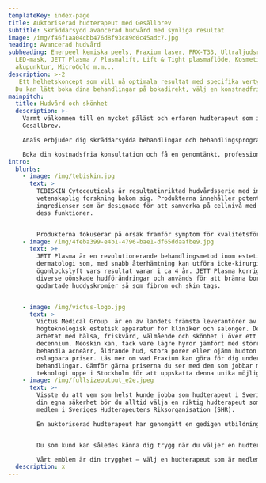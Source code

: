 ```yaml
---
templateKey: index-page
title: Auktoriserad hudterapeut med Gesällbrev
subtitle: Skräddarsydd avancerad hudvård med synliga resultat
image: /img/f46f1aa04cbb476d8f93c89d0c45adc7.jpg
heading: Avancerad hudvård
subheading: Enerpeel kemiska peels, Fraxium laser, PRX-T33, Ultraljudsrengöring,
  LED-mask, JETT Plasma / Plasmalift, Lift & Tight plasmaflöde, Kosmetisk
  akupunktur, MicroGold m.m...
description: >-2
   Ett helhetskoncept som vill nå optimala resultat med specifika vertyg och produkter som skräddarsys efter just dina förutsättningar, hudtyp, tillstånd och önskemål.
  Du kan lätt boka dina behandlingar på bokadirekt, välj en konstnadfri konsultation i samband med din behandling om du är osäker på vad du vill ha eller behöver. Känner du för att bolla dina tankar och önskemål på förhand går det också bra att boka din konsultation separat ifrån behandlingen. (Har du bokat en behandling som inte är optimal med tanke på din hudtyp, tillstånd eller önskemål kan vi självklart bestämma att göra en annan behandling istället som är bättre anpassad för dig.
mainpitch:
  title: Hudvård och skönhet
  description: >-
    Varmt välkommen till en mycket påläst och erfaren hudterapeut som innehar
    Gesällbrev.  

    Anaïs erbjuder dig skräddarsydda behandlingar och behandlingsprogram med ett mycket brett utbud av marknadens bästa verktyg, maskiner och produkter. 

    Boka din kostnadsfria konsultation och få en genomtänkt, professionell och skräddarsydd plan som lägger allt fokus på dig, dina individuella förutsättningar och dina önskemål för att tillsammans förbättra din vardag, självkänsla eller livskvalitet.
intro:
  blurbs:
    - image: /img/tebiskin.jpg
      text: >
        TEBISKIN Cytoceuticals är resultatinriktad hudvårdsserie med innovativ,
        vetenskaplig forskning bakom sig. Produkterna innehåller potenta aktiva
        ingredienser som är designade för att samverka på cellnivå med huden och
        dess funktioner. 


        Produkterna fokuserar på orsak framför symptom för kvalitetsförbättring och långvariga resultat. Konceptet är vetenskapligt beprövat med kliniskt bevisad effekt som visats förebygga och motverka olika hudtillsånd så som acne och pigmenteringar.
    - image: /img/4feba399-e4b1-4796-bae1-df65ddaafbe9.jpg
      text: >+
        JETT Plasma är en revolutionerande behandlingsmetod inom estetisk
        dermatologi som, med snabb återhämtning kan utföra icke-kirurgiska
        ögonlockslyft vars resultat varar i ca 4 år. JETT Plasma korrigerar även
        diverse oönskade hudförändringar och används för att bränna bort
        godartade huddyskromier så som fibrom och skin tags.


    - image: /img/victus-logo.jpg
      text: >
        Victus Medical Group  är en av landets främsta leverantörer av
        högteknologisk estetisk apparatur för kliniker och salonger. De har
        arbetat med hälsa, friskvård, välmående och skönhet i över ett
        decennium. Neoskin kan, tack vare lägre hyror jämfört med större städer
        behandla acneärr, åldrande hud, stora porer eller ojämn hudton till helt
        oslagbara priser. Läs mer om vad Fraxium kan göra för dig under
        behandlingar. Gämför gärna priserna du ser med dem som jobbar med samma
        teknologi uppe i Stockholm för att uppskatta denna unika möjlighet !
    - image: /img/fullsizeoutput_e2e.jpeg
      text: >-
        Visste du att vem som helst kunde jobba som hudterapeut i Sverige? För
        din egna säkerhet bör du alltid välja en riktig hudterapeut som är
        medlem i Sveriges Hudterapeuters Riksorganisation (SHR).

        En auktoriserad hudterapeut har genomgått en gedigen utbildning och du som kund omfattas dessutom av en behandlingsskadeförsäkring som träder i kraft om du skulle drabbas av en skada, under behandlingen eller till följd av behandlingen.


        Du som kund kan således känna dig trygg när du väljer en hudterapeut som är medlem i vårt förbund. SHR representerar den svenska sektionen i CIDESCO.  

        Vårt emblem är din trygghet – välj en hudterapeut som är medlem i SHR.
  description: x
---
```

